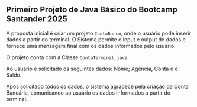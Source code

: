 ## Primeiro Projeto de Java Básico do Bootcamp Santander 2025 

A proposta inicial é criar um projeto `ContaBanco`, onde o usuário pode inserir dados a partir do terminal. O Sistema permite o input e output de dados e fornece uma mensagem final com os dados informados pelo usuário.

O projeto conta com a Classe `ContaTerminal.java`.

Ao usuário é solicitado os seguintes dados: Nome; Agência, Conta e o Saldo.

Após solicitado todos os dados, o sistema agradece pela criação da Conta Bancária, comunicando ao usuário os dados informados a partir do terminal.

